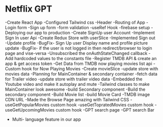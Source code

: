 # Netflix GPT

-Create React App
-Configured Tailwind css
-Header
-Routing of App
-Login form
-Sign up form
-form validation
-useRef Hook
-firebase setup
-Deploying our app to production
-Create SignUp user Account
-Implement Sign In user Api
-Create Redux Store with userSlice
-Implemented Sign out
-Update profile
-BugFix- Sign Up user Display name and profile picture update
-BugFix- if the user is not logged in then redirect/browser to login page and vise-versa
-Unsubscribed the onAuthStateChanged callback
-Add hardcoded values to the constants file
-Register TMDB API & create an app & get access token
-Get Data from TMDB now playing movies list api
-Custom hook for Now Playing Movies
-Create movieSlice
-update store with movies data
-Planning for MainContainer & secondary container
-fetch data for Trailer video
-update store with trailer video data
-Embedded the Youtube video and make it autoplay and mute
-Tailwind classes to make MainContainer look awesome
-build Secondary component
-Build the secondary component
-Build Movie list
-build Movie Card
-TMDB image CDN URL
-Made the Browse Page amazing with Tailwind CSS
-useGetPopularMovies custom hook
-useGetTopratedMovies custom hook
-useGetUpcomingMovies custom hook
-GPT search page
-GPT search Bar
- Multi- language feature in our app
